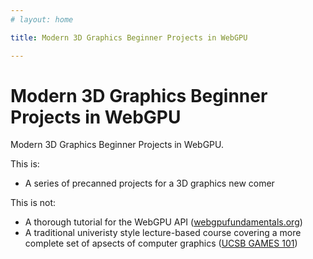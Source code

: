 ```yaml
---
# layout: home

title: Modern 3D Graphics Beginner Projects in WebGPU

---
```


# Modern 3D Graphics Beginner Projects in WebGPU

Modern 3D Graphics Beginner Projects in WebGPU.

This is:
  - A series of precanned projects for a 3D graphics new comer

This is not:
  - A thorough tutorial for the WebGPU API ([webgpufundamentals.org](https://webgpufundamentals.org/))
  - A traditional univeristy style lecture-based course covering a more complete set of apsects of computer graphics ([UCSB GAMES 101](https://sites.cs.ucsb.edu/~lingqi/teaching/games101.html))
